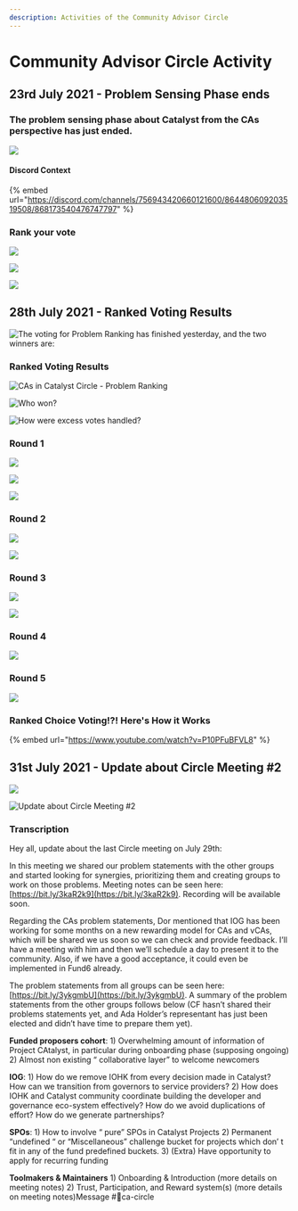 ```yaml
---
description: Activities of the Community Advisor Circle
---
```


# Community Advisor Circle Activity

## 23rd July 2021 - **P**roblem Sensing Phase ends

### The problem sensing phase about Catalyst from the CAs perspective has just ended. 

![](../.gitbook/assets/2021-07-23-3-.png)

#### Discord Context

{% embed url="https://discord.com/channels/756943420660121600/864480609203519508/868173540476747797" %}

### Rank your vote

![](../.gitbook/assets/2021-07-23-2-.png)

![](../.gitbook/assets/2021-07-23-4-.png)

![](../.gitbook/assets/2021-07-23-5-.png)

## 28th July 2021 -  Ranked Voting Results

![The voting for Problem Ranking has finished yesterday, and the two winners are:](../.gitbook/assets/2021-07-28-4-.png)

### Ranked Voting Results

![CAs in Catalyst Circle - Problem Ranking](../.gitbook/assets/2021-07-28-5-.png)

![Who won?](../.gitbook/assets/2021-07-28-6-.png)

![How were excess votes handled?](../.gitbook/assets/2021-07-28-7-.png)

### Round 1

![](../.gitbook/assets/2021-07-28-8-.png)

![](../.gitbook/assets/2021-07-28-9-.png)

![](../.gitbook/assets/2021-07-28-10-.png)

### Round 2

![](../.gitbook/assets/2021-07-28-11-.png)

![](../.gitbook/assets/2021-07-28-12-.png)

### Round 3

![](../.gitbook/assets/2021-07-28-13-.png)

![](../.gitbook/assets/2021-07-28-14-.png)

### Round 4

![](../.gitbook/assets/2021-07-28-15-.png)

### Round 5

![](../.gitbook/assets/2021-07-28-16-.png)

### Ranked Choice Voting!?! Here's How it Works

{% embed url="https://www.youtube.com/watch?v=P10PFuBFVL8" %}

## 31st July 2021 - Update about Circle Meeting \#2 

![](../.gitbook/assets/2021-08-02.png)

![Update about Circle Meeting \#2 ](../.gitbook/assets/2021-08-02-1-.png)

### Transcription

Hey all, update about the last Circle meeting on July 29th:

In this meeting we shared our problem statements with the other groups and started looking for synergies, prioritizing them and creating groups to work on those problems. Meeting notes can be seen here: [https://bit.ly/3kaR2k9](https://bit.ly/3kaR2k9). Recording will be available soon. 

Regarding the CAs problem statements, Dor mentioned that IOG has been working for some months on a new rewarding model for CAs and vCAs, which will be shared we us soon so we can check and provide feedback. I’ll have a meeting with him and then we’ll schedule a day to present it to the community. Also, if we have a good acceptance, it could even be implemented in Fund6 already. 

The problem statements from all groups can be seen here: [https://bit.ly/3ykgmbU](https://bit.ly/3ykgmbU). A summary of the problem statements from the other groups follows below \(CF hasn’t shared their problems statements yet, and Ada Holder’s representant has just been elected and didn’t have time to prepare them yet\). 

**Funded proposers cohort**: 1\) Overwhelming amount of information of Project CAtalyst, in particular during onboarding phase \(supposing ongoing\) 2\) Almost non existing “ collaborative layer” to welcome newcomers

**IOG**: 1\) How do we remove IOHK from every decision made in Catalyst? How can we transition from governors to service providers? 2\) How does IOHK and Catalyst community coordinate building the developer and governance eco-system effectively? How do we avoid duplications of effort? How do we generate partnerships? 

**SPOs**: 1\) How to involve “ pure” SPOs in Catalyst Projects 2\) Permanent “undefined “ or “Miscellaneous” challenge bucket for projects which don’ t fit in any of the fund predefined buckets. 3\) \(Extra\) Have opportunity to apply for recurring funding 

**Toolmakers & Maintainers** 1\) Onboarding & Introduction \(more details on meeting notes\) 2\) Trust, Participation, and Reward system\(s\) \(more details on meeting notes\)Message \#🔸ca-circle  


